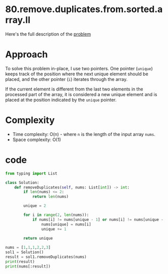 # 80.remove.duplicates.from.sorted.array.II

Here's the full description of the [problem](https://leetcode.com/problems/remove-duplicates-from-sorted-array-ii/description/?envType=study-plan-v2&envId=top-interview-150)

# Approach

To solve this problem in-place, I use two pointers. One pointer (`unique`) keeps track of the position where the next unique element should be placed, and the other pointer (`i`) iterates through the array.

If the current element is different from the last two elements in the processed part of the array, it is considered a new unique element and is placed at the position indicated by the `unique` pointer.

# Complexity

- Time complexity: O(n) - where `n` is the length of the input array `nums`.
- Space complexity: O(1)

# code
```python
from typing import List

class Solution:
    def removeDuplicates(self, nums: List[int]) -> int:
        if len(nums) <= 2:
            return len(nums)

        unique = 2 

        for i in range(2, len(nums)):
            if nums[i] != nums[unique - 1] or nums[i] != nums[unique - 2]:
                nums[unique] = nums[i]
                unique += 1

        return unique
        
nums = [1,1,1,2,2,3]
sol1 = Solution()
result = sol1.removeDuplicates(nums)
print(result)
print(nums[:result])
```

